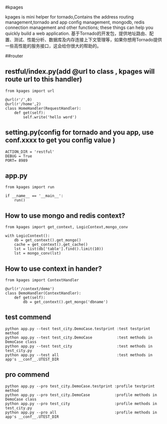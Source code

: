 #kpages

kpages is mini helper for tornado,Contains the address routing management,tornado and app config management, mongodb, redis connection management and other functions; these things can help you quickly build a web application.
基于Tornado的开发包，提供地址路由、配置、测试、性能分析、数据库及内存连接上下文管理等，如果你想用Tornado提供一些高性能的服务接口，这会给你很大的帮助的。

##router

restful/index.py(add @url to class , kpages will route url to this handler)
---------------------------------------------------------------------------
```
from kpages import url

@url(r'/',0)
@url(r'/home',2)
class HomeHandler(RequestHandler):
    def get(self):
        self.write('hello word')

```

setting.py(config for tornado and you app, use __conf__.xxxx to get you config value )
--------------------------------------------------------------------------------------
```
ACTION_DIR = 'restful'
DEBUG = True
PORT= 8989
```

app.py
------
```
from kpages import run

if __name__ == '__main__':
    run()
```

How to use mongo and redis context?
-----------------------------------
```
from kpages import get_context, LogicContext,mongo_conv

with LogicContext():
    db = get_context().get_mongo()
    cache = get_context().get_cache()
    lst = list(db['table'].find().limit(10))
    lst = mongo_conv(lst)

```
How to use context in hander?
-----------------------------
```
from kpages import ContextHandler

@url(r'/context/demo')
class DemoHandler(ContextHandler):
    def get(self):
        db = get_context().get_mongo('dbname')

```
test commend
------------
```
python app.py --test test_city.DemoCase.testprint :test testprint method
python app.py --test test_city.DemoCase           :test methods in DemoCase class
python app.py --test test_city                    :test methods in test_city.py
python app.py --test all                          :test methods in app's __conf__.UTEST_DIR
```

pro commend
------------
```
python app.py --pro test_city.DemoCase.testprint :profile testprint method
python app.py --pro test_city.DemoCase           :profile methods in DemoCase class
python app.py --pro test_city                    :profile methods in test_city.py
python app.py --pro all                          :profile methods in app's __conf__.UTEST_DIR
```
